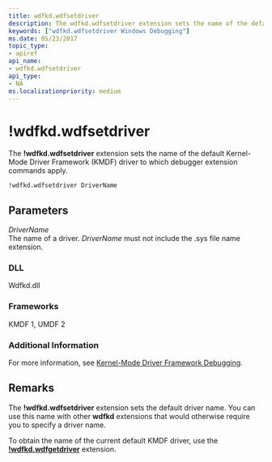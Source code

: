 ```yaml
---
title: wdfkd.wdfsetdriver
description: The wdfkd.wdfsetdriver extension sets the name of the default Kernel-Mode Driver Framework (KMDF) driver to which debugger extension commands apply.
keywords: ["wdfkd.wdfsetdriver Windows Debugging"]
ms.date: 05/23/2017
topic_type:
- apiref
api_name:
- wdfkd.wdfsetdriver
api_type:
- NA
ms.localizationpriority: medium
---
```


# !wdfkd.wdfsetdriver


The **!wdfkd.wdfsetdriver** extension sets the name of the default Kernel-Mode Driver Framework (KMDF) driver to which debugger extension commands apply.

```dbgcmd
!wdfkd.wdfsetdriver DriverName
```

## <span id="Parameters"></span><span id="parameters"></span><span id="PARAMETERS"></span>Parameters


<span id="_______DriverName______"></span><span id="_______drivername______"></span><span id="_______DRIVERNAME______"></span> *DriverName*   
The name of a driver. *DriverName* must not include the .sys file name extension.

### <span id="DLL"></span><span id="dll"></span>DLL

Wdfkd.dll

### <span id="Frameworks"></span><span id="frameworks"></span><span id="FRAMEWORKS"></span>Frameworks

KMDF 1, UMDF 2

### <span id="Additional_Information"></span><span id="additional_information"></span><span id="ADDITIONAL_INFORMATION"></span>Additional Information

For more information, see [Kernel-Mode Driver Framework Debugging](kernel-mode-driver-framework-debugging.md).

## Remarks

The **!wdfkd.wdfsetdriver** extension sets the default driver name. You can use this name with other **wdfkd** extensions that would otherwise require you to specify a driver name.

To obtain the name of the current default KMDF driver, use the [**!wdfkd.wdfgetdriver**](-wdfkd-wdfgetdriver.md) extension.

 

 





